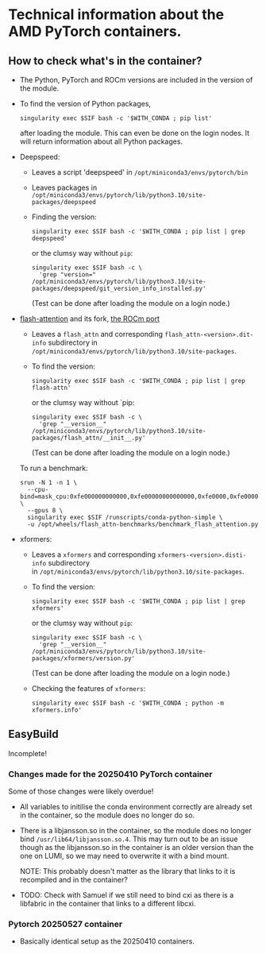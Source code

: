 # Technical information about the AMD PyTorch containers.

## How to check what's in the container?

-   The Python, PyTorch and ROCm versions are included in the version of the module.

-   To find the version of Python packages,

    ```
    singularity exec $SIF bash -c '$WITH_CONDA ; pip list'
    ```
    
    after loading the module. This can even be done on the login nodes.
    It will return information about all Python packages.

-   Deepspeed: 

    -   Leaves a script 'deepspeed' in `/opt/miniconda3/envs/pytorch/bin`
    
    -   Leaves packages in `/opt/miniconda3/envs/pytorch/lib/python3.10/site-packages/deepspeed`
    
    -   Finding the version:
    
        ```
        singularity exec $SIF bash -c '$WITH_CONDA ; pip list | grep deepspeed'
        ```
    
        or the clumsy way without `pip`: 
    
        ```
        singularity exec $SIF bash -c \
          'grep "version=" /opt/miniconda3/envs/pytorch/lib/python3.10/site-packages/deepspeed/git_version_info_installed.py'
        ```
        
        (Test can be done after loading the module on a login node.)

-   [flash-attention](https://github.com/Dao-AILab/flash-attention)
    and its fork, [the ROCm port](https://github.com/ROCm/flash-attention)
    
    -   Leaves a `flash_attn` and corresponding `flash_attn-<version>.dit-info` subdirectory 
        in `/opt/miniconda3/envs/pytorch/lib/python3.10/site-packages`.

    -   To find the version:
    
        ```
        singularity exec $SIF bash -c '$WITH_CONDA ; pip list | grep flash-attn'
        ```
    
        or the clumsy way without `pip:
    
        ```
        singularity exec $SIF bash -c \
          'grep "__version__" /opt/miniconda3/envs/pytorch/lib/python3.10/site-packages/flash_attn/__init__.py'
        ```
        
        (Test can be done after loading the module on a login node.)
    
    To run a benchmark:

    ```
    srun -N 1 -n 1 \
      --cpu-bind=mask_cpu:0xfe000000000000,0xfe00000000000000,0xfe0000,0xfe000000,0xfe,0xfe00,0xfe00000000,0xfe0000000000 \
      --gpus 8 \
      singularity exec $SIF /runscripts/conda-python-simple \
      -u /opt/wheels/flash_attn-benchmarks/benchmark_flash_attention.py
    ```

-   xformers:

    -   Leaves a `xformers` and corresponding `xformers-<version>.disti-info` subdirectory    
        in `/opt/miniconda3/envs/pytorch/lib/python3.10/site-packages`.
    
    -   To find the version:
    
        ```
        singularity exec $SIF bash -c '$WITH_CONDA ; pip list | grep xformers'
        ```
    
        or the clumsy way without `pip`:
    
        ```
        singularity exec $SIF bash -c \
          'grep "__version__" /opt/miniconda3/envs/pytorch/lib/python3.10/site-packages/xformers/version.py'
        ```
        
        (Test can be done after loading the module on a login node.)
        
    -   Checking the features of `xformers`: 
    
        ```
        singularity exec $SIF bash -c '$WITH_CONDA ; python -m xformers.info'
        ```
        
## EasyBuild

Incomplete!

### Changes made for the 20250410 PyTorch container

Some of those changes were likely overdue!

-   All variables to initilise the conda environment correctly are already set in the 
    container, so the module does no longer do so.
    
-   There is a libjansson.so in the container, so the module does no longer bind 
    `/usr/lib64/libjansson.so.4`. This may turn out to be an issue though as the 
    libjansson.so in the container is an older version than the one on LUMI, so we
    may need to overwrite it with a bind mount.
    
    NOTE: This probably doesn't matter as the library that links to it is recompiled
    and in the container?

-   TODO: Check with Samuel if we still need to bind cxi as there is a libfabric in 
    the container that links to a different libcxi.


### Pytorch 20250527 container

-   Basically identical setup as the 20250410 containers.

